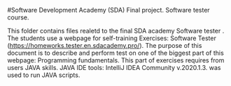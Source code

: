 #Software Development Academy (SDA) Final project. Software tester course. 

This folder contains files realetd to the final SDA academy Software tester . The students use a webpage for self-training Exercises: Software Tester (https://homeworks.tester.en.sdacademy.pro/). The purpose of this document is to describe and perform test on one of the biggest part of this webpage: Programming fundamentals. This part of exercises requires from users JAVA skills. JAVA IDE tools: IntelliJ IDEA Community v.2020.1.3. was used to run JAVA scripts. 

